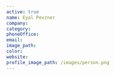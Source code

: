 ```yaml
---
active: true
name: Eyal Pevzner
company:
category:
phoneOffice:
email:
image_path:
color:
website:
profile_image_path: /images/person.png
---
```

